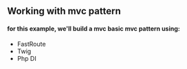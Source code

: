 ## Working with mvc pattern
#### for this example, we'll build a mvc basic mvc pattern using:
- FastRoute
- Twig
- Php DI
